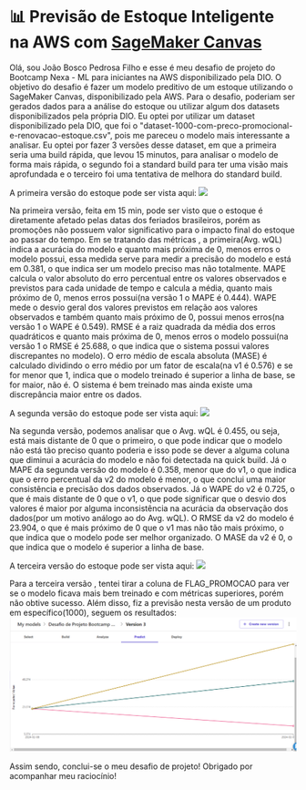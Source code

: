 # 📊 Previsão de Estoque Inteligente na AWS com [SageMaker Canvas](https://aws.amazon.com/pt/sagemaker/canvas/)

Olá, sou João Bosco Pedrosa Filho e esse é meu desafio de projeto do Bootcamp Nexa - ML para iniciantes na AWS disponibilizado pela DIO. O objetivo do desafio é fazer um  modelo preditivo de um estoque utilizando o SageMaker Canvas, disponibilizado pela AWS. Para o desafio, poderiam ser gerados dados para a análise do estoque ou utilizar algum dos datasets disponibilizados pela própria DIO. Eu optei por utilizar um dataset disponibilizado pela DIO, que foi o "dataset-1000-com-preco-promocional-e-renovacao-estoque.csv", pois me pareceu o modelo mais interessante a analisar. Eu optei por fazer 3 versões desse dataset, em que a primeira seria uma build rápida, que levou 15 minutos, para analisar o modelo de forma mais rápida, o segundo foi a standard build para ter uma visão mais aprofundada e o terceiro foi uma tentativa de melhora do standard build.

A primeira versão do estoque pode ser vista aqui: <img src = "/datasets/Modelo de Estoque - Versão 1 .png"> 

Na primeira versão, feita em 15 min, pode ser visto que o estoque é diretamente afetado pelas datas dos feriados brasileiros, porém as promoções não possuem valor significativo para o impacto final do estoque ao passar do tempo. Em se tratando das métricas , a primeira(Avg. wQL) indica a acurácia do modelo e quanto mais próxima de 0, menos erros o modelo possui, essa medida serve para medir a precisão do modelo e está em 0.381, o que indica ser um modelo preciso mas não totalmente. MAPE calcula o valor absoluto do erro percentual entre os valores observados e previstos para cada unidade de tempo e calcula a média, quanto mais próximo de 0, menos erros possui(na versão 1 o MAPE é 0.444). WAPE mede o desvio geral dos valores previstos em relação aos valores observados e também quanto mais próximo de 0, possui menos erros(na versão 1 o WAPE é 0.549). RMSE é a raiz quadrada da média dos erros quadráticos e quanto mais próxima de 0, menos erros o modelo possui(na versão 1 o RMSE é 25.688, o que indica que o sistema possui valores discrepantes no modelo). O erro médio de escala absoluta (MASE) é calculado dividindo o erro médio por um fator de escala(na v1 é 0.576) e se for menor que 1, indica que o modelo treinado é superior a linha de base, se for maior, não é. O sistema é bem treinado mas ainda existe uma discrepância maior entre os dados.

A segunda versão do estoque pode ser vista aqui: <img src = "/datasets/Modelo de Estoque - Versão 2.png"> 

Na segunda versão, podemos analisar que o Avg. wQL é 0.455, ou seja, está mais distante de 0 que o primeiro, o que pode indicar que o modelo não está tão preciso quanto poderia e isso pode se dever a alguma coluna que diminui a acurácia do modelo e não foi detectada na quick build. Já o MAPE da segunda versão do modelo é 0.358, menor que do v1, o que indica que o erro percentual da v2 do modelo é menor, o que conclui uma maior consistência e precisão dos dados observados. Já o WAPE do v2 é 0.725, o que é mais distante de 0 que o v1, o que pode significar que o desvio dos valores é maior por alguma inconsistência na acurácia da observação dos dados(por um motivo análogo ao do Avg. wQL). O RMSE da v2 do modelo é 23.904, o que é mais próximo de 0 que o v1 mas não tão mais próximo, o que indica que o modelo pode ser melhor organizado. O MASE da v2 é 0, o que indica que o modelo é superior a linha de base.

A terceira versão do estoque pode ser vista aqui: <img src = "/datasets/Modelo de Estoque - Versão 3.png"> 

Para a terceira versão , tentei tirar a coluna de FLAG_PROMOCAO para ver se o modelo ficava mais bem treinado e com métricas superiores, porém não obtive sucesso. Além disso, fiz a previsão nesta versão de um produto em específico(1000), seguem os resultados: 
<img src = "/datasets/Previsão - Versão 3.png">

Assim sendo, conclui-se o meu desafio de projeto! Obrigado por acompanhar meu raciocínio!
